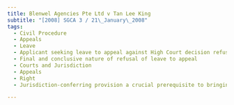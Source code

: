 ```yaml
---
title: Blenwel Agencies Pte Ltd v Tan Lee King 
subtitle: "[2008] SGCA 3 / 21\_January\_2008"
tags:
  - Civil Procedure
  - Appeals
  - Leave
  - Applicant seeking leave to appeal against High Court decision refusing applicant leave to appeal against District Court decision
  - Final and conclusive nature of refusal of leave to appeal
  - Courts and Jurisdiction
  - Appeals
  - Right
  - Jurisdiction-conferring provision a crucial prerequisite to bringing an appeal

---
```


